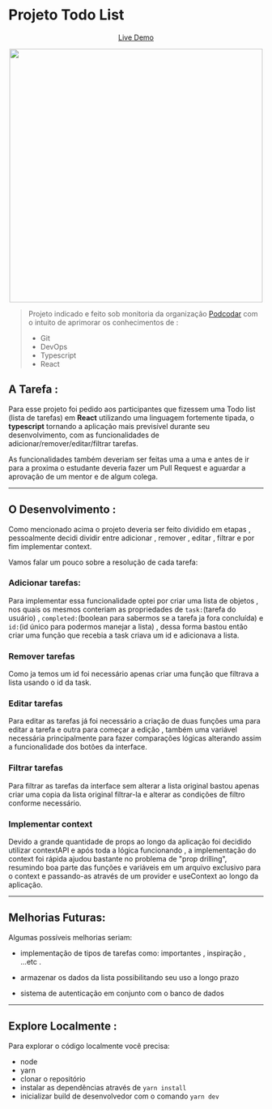 # Projeto Todo List

<p align="center">
<a href='https://vzsoares.github.io/todo-list/' target="_blank">
Live Demo
</a>
</p>

<p align="center">
<img src="https://user-images.githubusercontent.com/86134825/164337008-825d69cb-6390-4b68-92fd-5294d3457f3d.png" width="500px">
</p>

> Projeto indicado e feito sob monitoria da organização [Podcodar](https://github.com/podcodar) com o intuito de aprimorar os conhecimentos de :
>
> - Git
> - DevOps
> - Typescript
> - React

## A Tarefa :

Para esse projeto foi pedido aos participantes que fizessem uma Todo list (lista de tarefas) em **React** utilizando uma linguagem fortemente tipada, o **typescript** tornando a aplicação mais previsível durante seu desenvolvimento, com as funcionalidades de adicionar/remover/editar/filtrar tarefas.

As funcionalidades também deveriam ser feitas uma a uma e antes de ir para a proxima o estudante deveria fazer um Pull Request e aguardar a aprovação de um mentor e de algum colega.

---

## O Desenvolvimento :

Como mencionado acima o projeto deveria ser feito dividido em etapas , pessoalmente decidi dividir entre adicionar , remover , editar , filtrar e por fim implementar context.

Vamos falar um pouco sobre a resolução de cada tarefa:

### Adicionar tarefas:

Para implementar essa funcionalidade optei por criar uma lista de objetos , nos quais os mesmos conteriam as propriedades de `task:`(tarefa do usuário) , `completed:`(boolean para sabermos se a tarefa ja fora concluída) e `id:`(id único para podermos manejar a lista) , dessa forma bastou então criar uma função que recebia a task criava um id e adicionava a lista.

### Remover tarefas

Como ja temos um id foi necessário apenas criar uma função que filtrava a lista usando o id da task.

### Editar tarefas

Para editar as tarefas já foi necessário a criação de duas funções uma para editar a tarefa e outra para começar a edição , também uma variável necessária principalmente para fazer comparações lógicas alterando assim a funcionalidade dos botões da interface.

### Filtrar tarefas

Para filtrar as tarefas da interface sem alterar a lista original bastou apenas criar uma copia da lista original filtrar-la e alterar as condições de filtro conforme necessário.

### Implementar context

Devido a grande quantidade de props ao longo da aplicação foi decidido utilizar contextAPI e após toda a lógica funcionando , a implementação do context foi rápida ajudou bastante no problema de "prop drilling", resumindo boa parte das funções e variáveis em um arquivo exclusivo para o context e passando-as através de um provider e useContext ao longo da aplicação.

---

## Melhorias Futuras:

Algumas possíveis melhorias seriam:

- implementação de tipos de tarefas como: importantes , inspiração , ...etc .

- armazenar os dados da lista possibilitando seu uso a longo prazo

- sistema de autenticação em conjunto com o banco de dados

---

## Explore Localmente :

Para explorar o código localmente você precisa:

- node
- yarn
- clonar o repositório
- instalar as dependências através de `yarn install`
- inicializar build de desenvolvedor com o comando `yarn dev`
